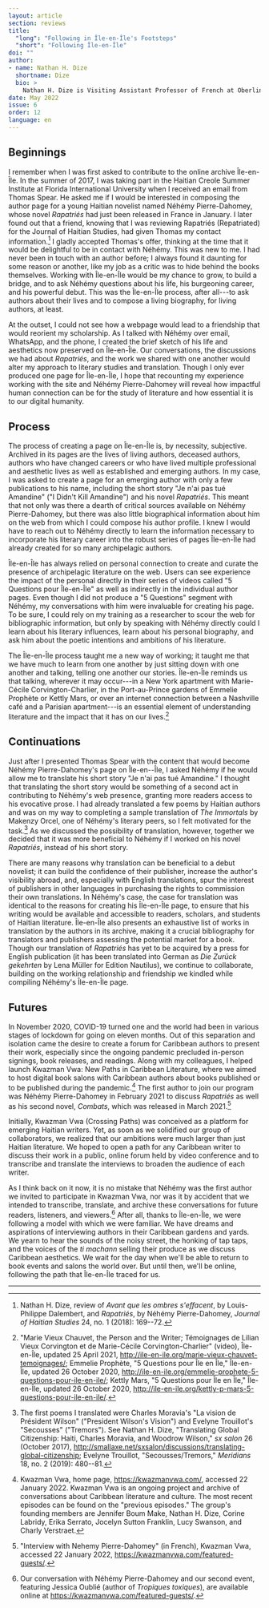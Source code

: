 ```yaml
---
layout: article
section: reviews
title: 
  "long": "Following in Île-en-Île's Footsteps"
  "short": "Following Île-en-Île"
doi: ""
author: 
- name: Nathan H. Dize
  shortname: Dize
  bio: >
    Nathan H. Dize is Visiting Assistant Professor of French at Oberlin College. His work is situated at the crossroads of literary and intellectual history, cultural studies, translation studies, and the digital humanities. Nathan is particularly interested in how literature enables Haitians to practice intimate and collective rites of mourning across generations and beyond national borders. He is the translator of three Haitian novels: *The Immortals by Makenzy Orcel* (SUNY Press, 2020), *I Am Alive* by Kettly Mars (UVA Press, 2022), and *Antoine des Gommiers* by Lyonel Trouillot (Schaffner Press, 2023). Nathan has written for publications such as *archipelagos, Caribbean Quarterly, Francosphères, the Journal of Haitian Studies, sx salon,* and *Transition*; he also serves on the editorial board of the online magazine, ReadinginTranslation.com.
date: May 2022
issue: 6
order: 12
language: en
---
```


Beginnings
----------

I remember when I was first asked to contribute to the online archive Île-en-Île. In the summer of 2017, I was taking part in the Haitian Creole Summer Institute at Florida International University when I received an email from Thomas Spear. He asked me if I would be interested in composing the author page for a young Haitian novelist named Néhémy Pierre-Dahomey, whose novel *Rapatriés* had just been released in France in January. I later found out that a friend, knowing that I was reviewing Rapatriés (Repatriated) for the Journal of Haitian Studies, had given Thomas my contact information.[^1] I gladly accepted Thomas's offer, thinking at the time that it would be delightful to be in contact with Néhémy. This was new to me. I had never been in touch with an author before; I always found it daunting for some reason or another, like my job as a critic was to hide behind the books themselves. Working with Île-en-Île would be my chance to grow, to build a bridge, and to ask Néhémy questions about his life, his burgeoning career, and his powerful debut. This was the Île-en-Île process, after all---to ask authors about their lives and to compose a living biography, for living authors, at least.

At the outset, I could not see how a webpage would lead to a friendship that would reorient my scholarship. As I talked with Néhémy over email, WhatsApp, and the phone, I created the brief sketch of his life and aesthetics now preserved on Île-en-Île. Our conversations, the discussions we had about *Rapatriés*, and the work we shared with one another would alter my approach to literary studies and translation. Though I only ever produced one page for Île-en-Île, I hope that recounting my experience working with the site and Néhémy Pierre-Dahomey will reveal how impactful human connection can be for the study of literature and how essential it is to our digital humanity.

Process
-------

The process of creating a page on Île-en-Île is, by necessity, subjective. Archived in its pages are the lives of living authors, deceased authors, authors who have changed careers or who have lived multiple professional and aesthetic lives as well as established and emerging authors. In my case, I was asked to create a page for an emerging author with only a few publications to his name, including the short story "Je n'ai pas tué Amandine" ("I Didn't Kill Amandine") and his novel *Rapatriés*. This meant that not only was there a dearth of critical sources available on Néhémy Pierre-Dahomey, but there was also little biographical information about him on the web from which I could compose his author profile. I knew I would have to reach out to Néhémy directly to learn the information necessary to incorporate his literary career into the robust series of pages Île-en-Île had already created for so many archipelagic authors.

Île-en-Île has always relied on personal connection to create and curate the presence of archipelagic literature on the web. Users can see experience the impact of the personal directly in their series of videos called "5 Questions pour Île-en-Île" as well as indirectly in the individual author pages. Even though I did not produce a "5 Questions" segment with Néhémy, my conversations with him were invaluable for creating his page. To be sure, I could rely on my training as a researcher to scour the web for bibliographic information, but only by speaking with Néhémy directly could I learn about his literary influences, learn about his personal biography, and ask him about the poetic intentions and ambitions of his literature.

The Île-en-Île process taught me a new way of working; it taught me that we have much to learn from one another by just sitting down with one another and talking, telling one another our stories. Île-en-Île reminds us that talking, wherever it may occur---in a New York apartment with Marie-Cécile Corvington-Charlier, in the Port-au-Prince gardens of Emmelie Prophète or Kettly Mars, or over an internet connection between a Nashville café and a Parisian apartment---is an essential element of understanding literature and the impact that it has on our lives.[^2]

Continuations
-------------

Just after I presented Thomas Spear with the content that would become Néhémy Pierre-Dahomey's page on Île-en--Île, I asked Néhémy if he would allow me to translate his short story "Je n'ai pas tué Amandine." I thought that translating the short story would be something of a second act in contributing to Néhémy's web presence, granting more readers access to his evocative prose. I had already translated a few poems by Haitian authors and was on my way to completing a sample translation of *The Immortals* by Makenzy Orcel, one of Néhémy's literary peers, so I felt motivated for the task.[^3] As we discussed the possibility of translation, however, together we decided that it was more beneficial to Néhémy if I worked on his novel *Rapatriés*, instead of his short story.

There are many reasons why translation can be beneficial to a debut novelist; it can build the confidence of their publisher, increase the author's visibility abroad, and, especially with English translations, spur the interest of publishers in other languages in purchasing the rights to commission their own translations. In Néhémy's case, the case for translation was identical to the reasons for creating his Île-en-Île page, to ensure that his writing would be available and accessible to readers, scholars, and students of Haitian literature. Île-en-Île also presents an exhaustive list of works in translation by the authors in its archive, making it a crucial bibliography for translators and publishers assessing the potential market for a book. Though our translation of *Rapatriés* has yet to be acquired by a press for English publication (it has been translated into German as *Die Zurück gekehrten* by Lena Müller for Edition Nautilus), we continue to collaborate, building on the working relationship and friendship we kindled while compiling Néhémy's Île-en-Île page.

Futures
-------

In November 2020, COVID-19 turned one and the world had been in various stages of lockdown for going on eleven months. Out of this separation and isolation came the desire to create a forum for Caribbean authors to present their work, especially since the ongoing pandemic precluded in-person signings, book releases, and readings. Along with my colleagues, I helped launch Kwazman Vwa: New Paths in Caribbean Literature, where we aimed to host digital book salons with Caribbean authors about books published or to be published during the pandemic.[^4] The first author to join our program was Néhémy Pierre-Dahomey in February 2021 to discuss *Rapatriés* as well as his second novel, *Combats*, which was released in March 2021.[^5]

Initially, Kwazman Vwa (Crossing Paths) was conceived as a platform for emerging Haitian writers. Yet, as soon as we solidified our group of collaborators, we realized that our ambitions were much larger than just Haitian literature. We hoped to open a path for any Caribbean writer to discuss their work in a public, online forum held by video conference and to transcribe and translate the interviews to broaden the audience of each writer.

As I think back on it now, it is no mistake that Néhémy was the first author we invited to participate in Kwazman Vwa, nor was it by accident that we intended to transcribe, translate, and archive these conversations for future readers, listeners, and viewers.[^6] After all, thanks to Île-en-Île, we were following a model with which we were familiar. We have dreams and aspirations of interviewing authors in their Caribbean gardens and yards. We yearn to hear the sounds of the noisy street, the honking of tap taps, and the voices of the *ti machann* selling their produce as we discuss Caribbean aesthetics. We wait for the day when we'll be able to return to book events and salons the world over. But until then, we'll be online, following the path that Île-en-Île traced for us.

---

[^1]: Nathan H. Dize, review of *Avant que les ombres s'effacent*, by Louis-Philippe Dalembert, and *Rapatriés*, by Néhémy Pierre-Dahomey, *Journal of Haitian Studies* 24, no. 1 (2018): 169--72.

[^2]: "Marie Vieux Chauvet, the Person and the Writer; Témoignages de Lilian Vieux Corvington et de Marie-Cécile Corvington-Charlier" (video), Île-en-Île, updated 25 April 2021, <http://ile-en-ile.org/marie-vieux-chauvet-temoignages/>; Emmelie Prophète, "5 Questions pour Île en Île," Île-en-Île, updated 26 October 2020, <http://ile-en-ile.org/emmelie-prophete-5-questions-pour-ile-en-ile/>; Kettly Mars, "5 Questions pour Île en Île," Île-en-Île, updated 26 October 2020, http://ile-en-ile.org/kettly-p-mars-5-questions-pour-ile-en-ile/.

[^3]: The first poems I translated were Charles Moravia's "La vision de Président Wilson" ("President Wilson's Vision") and Evelyne Trouillot's "Secousses" ("Tremors"). See Nathan H. Dize, "Translating Global Citizenship: Haiti, Charles Moravia, and Woodrow Wilson," *sx salon* 26 (October 2017), http://smallaxe.net/sxsalon/discussions/translating-global-citizenship; Evelyne Trouillot, "Secousses/Tremors," *Meridians* 18, no. 2 (2019): 480--81.

[^4]: Kwazman Vwa, home page, https://kwazmanvwa.com/, accessed 22 January 2022. Kwazman Vwa is an ongoing project and archive of conversations about Caribbean literature and culture. The most recent episodes can be found on the "previous episodes." The group's founding members are Jennifer Boum Make, Nathan H. Dize, Corine Labridy, Erika Serrato, Jocelyn Sutton Franklin, Lucy Swanson, and Charly Verstraet.

[^5]: "Interview with Nehemy Pierre-Dahomey" (in French), Kwazman Vwa, accessed 22 January 2022, https://kwazmanvwa.com/featured-guests/.

[^6]: Our conversation with Néhémy Pierre-Dahomey and our second event, featuring Jessica Oublié (author of *Tropiques toxiques*), are available online at https://kwazmanvwa.com/featured-guests/.
